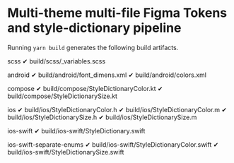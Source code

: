 # Multi-theme multi-file Figma Tokens and style-dictionary pipeline

Running `yarn build` generates the following build artifacts.

scss
✔︎ build/scss/\_variables.scss

android
✔︎ build/android/font_dimens.xml
✔︎ build/android/colors.xml

compose
✔︎ build/compose/StyleDictionaryColor.kt
✔︎ build/compose/StyleDictionarySize.kt

ios
✔︎ build/ios/StyleDictionaryColor.h
✔︎ build/ios/StyleDictionaryColor.m
✔︎ build/ios/StyleDictionarySize.h
✔︎ build/ios/StyleDictionarySize.m

ios-swift
✔︎ build/ios-swift/StyleDictionary.swift

ios-swift-separate-enums
✔︎ build/ios-swift/StyleDictionaryColor.swift
✔︎ build/ios-swift/StyleDictionarySize.swift

```

```
